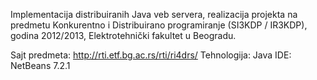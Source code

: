 Implementacija distribuiranih Java veb servera, realizacija projekta na predmetu Konkurentno i Distribuirano programiranje (SI3KDP / IR3KDP), godina 2012/2013, Elektrotehnički fakultet u Beogradu.

Sajt predmeta: http://rti.etf.bg.ac.rs/rti/ri4drs/
Tehnologija: Java
IDE: NetBeans 7.2.1